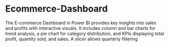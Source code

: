 # Ecommerce-Dashboard
The E-commerce Dashboard in Power BI provides key insights into sales and profits with interactive visuals. It includes column and bar charts for trend analysis, a pie chart for category distribution, and KPIs displaying total profit, quantity sold, and sales. A slicer allows quarterly filtering
